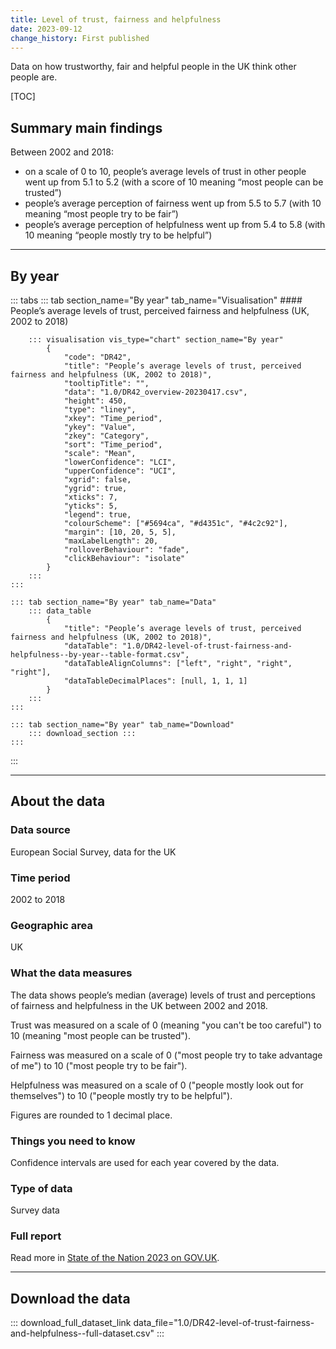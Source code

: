 ```yaml
---
title: Level of trust, fairness and helpfulness
date: 2023-09-12
change_history: First published
---
```


Data on how trustworthy, fair and helpful people in the UK think other people are.

[TOC]

## Summary main findings

Between 2002 and 2018:

* on a scale of 0 to 10, people’s average levels of trust in other people went up from 5.1 to 5.2
(with a score of 10 meaning “most people can be trusted”)
* people’s average perception of fairness went up from 5.5 to 5.7 (with 10 meaning “most people try to be fair”)
* people’s average perception of helpfulness went up from 5.4 to 5.8 (with 10 meaning “people mostly try to be helpful”)

---

## By year

::: tabs
    ::: tab section_name="By year" tab_name="Visualisation"
        #### People’s average levels of trust, perceived fairness and helpfulness (UK, 2002 to 2018)

        ::: visualisation vis_type="chart" section_name="By year"
            {
                "code": "DR42",
                "title": "People’s average levels of trust, perceived fairness and helpfulness (UK, 2002 to 2018)",
                "tooltipTitle": "",
                "data": "1.0/DR42_overview-20230417.csv",
                "height": 450,
                "type": "liney",
                "xkey": "Time_period",
                "ykey": "Value",
                "zkey": "Category",
                "sort": "Time_period",
                "scale": "Mean",
                "lowerConfidence": "LCI",
                "upperConfidence": "UCI",
                "xgrid": false,
                "ygrid": true,
                "xticks": 7,
                "yticks": 5,
                "legend": true,
                "colourScheme": ["#5694ca", "#d4351c", "#4c2c92"],
                "margin": [10, 20, 5, 5],
                "maxLabelLength": 20,
                "rolloverBehaviour": "fade",
                "clickBehaviour": "isolate"
            }
        :::
    :::

    ::: tab section_name="By year" tab_name="Data"
        ::: data_table
            {
                "title": "People’s average levels of trust, perceived fairness and helpfulness (UK, 2002 to 2018)",
                "dataTable": "1.0/DR42-level-of-trust-fairness-and-helpfulness--by-year--table-format.csv",
                "dataTableAlignColumns": ["left", "right", "right", "right"],
                "dataTableDecimalPlaces": [null, 1, 1, 1]
            }
        :::
    :::

    ::: tab section_name="By year" tab_name="Download"
        ::: download_section :::
    :::
:::

---

## About the data

### Data source
European Social Survey, data for the UK

### Time period
2002 to 2018

### Geographic area
UK

### What the data measures
The data shows people’s median (average) levels of trust and perceptions of fairness and helpfulness in the UK between 2002 and 2018.

Trust was measured on a scale of 0 (meaning "you can't be too careful") to 10 (meaning "most people can be trusted").

Fairness was measured on a scale of 0 ("most people try to take advantage of me") to 10 ("most people try to be fair").

Helpfulness was measured on a scale of 0 ("people mostly look out for themselves") to 10 ("people mostly try to be helpful").

Figures are rounded to 1 decimal place.

### Things you need to know
Confidence intervals are used for each year covered by the data.

### Type of data
Survey data

### Full report
Read more in [State of the Nation 2023 on GOV.UK](https://www.gov.uk/government/publications/state-of-the-nation-2023-people-and-places).

---

## Download the data

::: download_full_dataset_link data_file="1.0/DR42-level-of-trust-fairness-and-helpfulness--full-dataset.csv" :::
